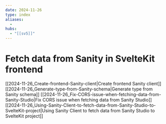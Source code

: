```yaml
---
date: 2024-11-26
type: index
aliases:
  -
hubs:
  - "[[sv5]]"
---
```


# Fetch data from Sanity in SvelteKit frontend

[[2024-11-26_Create-frontend-Sanity-client|Create frontend Sanity client]]
[[2024-11-26_Generate-type-from-Sanity-schema|Generate type from Sanity schema]]
[[2024-11-26_Fix-CORS-issue-when-fetching-data-from-Sanity-Studio|Fix CORS issue when fetching data from Sanity Studio]]
[[2024-11-26_Using-Sanity-Client-to-fetch-data-from-Sanity-Studio-to-SvelteKit-project|Using Sanity Client to fetch data from Sanity Studio to SvelteKit project]]

